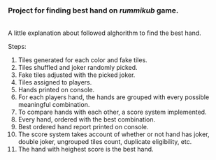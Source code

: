 ### Project for finding best hand on _rummikub_ game.
<br>
A little explanation about followed alghorithm to find the best hand.
<br>

Steps:
<br>
1. Tiles generated for each color and fake tiles.
2. Tiles shuffled and joker randomly picked.
3. Fake tiles adjusted with the picked joker.
4. Tiles assigned to players.
5. Hands printed on console.
6. For each players hand, the hands are grouped with every possible meaningful combination.
7. To compare hands with each other, a score system implemented.
8. Every hand, ordered with the best combination.
9. Best ordered hand report printed on console.
8. The score system takes account of whether or not hand has joker, double joker, ungrouped tiles count, duplicate eligibility, etc.
11. The hand with heighest score is the best hand.
